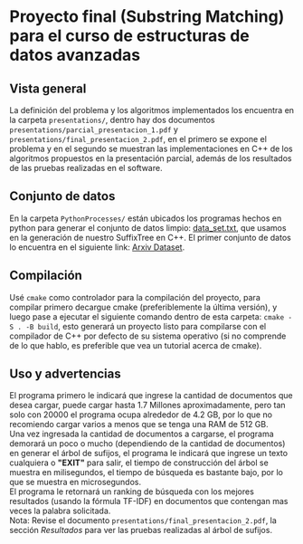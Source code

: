 # Proyecto final (**Substring Matching**) para el curso de estructuras de datos avanzadas  
## Vista general
La definición del problema y los algoritmos implementados los encuentra en la carpeta `presentations/`, dentro hay dos documentos `presentations/parcial_presentacion_1.pdf` y `presentations/final_presentacion_2.pdf`, en el primero se expone el problema y en el segundo se muestran las implementaciones en C++ de los algoritmos propuestos en la presentación parcial, además de los resultados de las pruebas realizadas en el software.  
## Conjunto de datos  
En la carpeta `PythonProcesses/` están ubicados los programas hechos en python para generar el conjunto de datos limpio: [data_set.txt](https://drive.google.com/file/d/1Bb9Jqn16zbLK69xlGaljnsok23Vutuil/view?usp=sharing), que usamos en la generación de nuestro SuffixTree en C++. El primer conjunto de datos lo encuentra en el siguiente link: [Arxiv Dataset](https://www.kaggle.com/Cornell-University/arxiv).  
## Compilación  
Usé `cmake` como controlador para la compilación del proyecto, para compilar primero decargue cmake (preferiblemente la última versión), y luego pase a ejecutar el siguiente comando dentro de esta carpeta: `cmake -S . -B build`, esto generará un proyecto listo para compilarse con el compilador de C++ por defecto de su sistema operativo (si no comprende de lo que hablo, es preferible que vea un tutorial acerca de cmake).  
## Uso y advertencias  
El programa primero le indicará que ingrese la cantidad de documentos que desea cargar, puede cargar hasta 1.7 Millones aproximadamente, pero tan solo con 20000 el programa ocupa alrededor de 4.2 GB, por lo que no recomiendo cargar varios a menos que se tenga una RAM de 512 GB.  
Una vez ingresada la cantidad de documentos a cargarse, el programa demorará un poco o mucho (dependiendo de la cantidad de documentos) en generar el árbol de sufijos, el programa le indicará que ingrese un texto cualquiera o **"EXIT"** para salir, el tiempo de construcción del árbol se muestra en milisegundos, el tiempo de búsqueda es bastante bajo, por lo que se muestra en microsegundos.  
El programa le retornará un ranking de búsqueda con los mejores resultados (usando la fórmula TF-IDF) en documentos que contengan mas veces la palabra solicitada.  
Nota: Revise el documento `presentations/final_presentacion_2.pdf`, la sección _Resultados_ para ver las pruebas realizadas al árbol de sufijos.  
